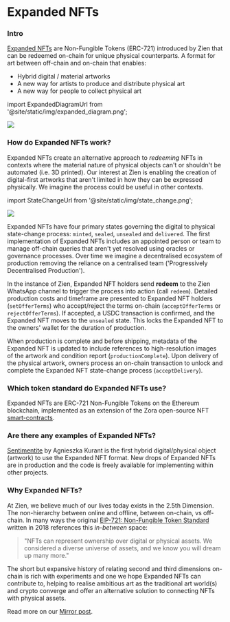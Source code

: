 # Expanded NFTs

### Intro
[Expanded NFTs](https://github.com/joinzien/expanded-nft) are Non-Fungible Tokens (ERC-721) introduced by Zien that can be redeemed on-chain for unique physical counterparts. A format for art between off-chain and on-chain that enables:
* Hybrid digital / material artworks
* A new way for artists to produce and distribute physical art
* A new way for people to collect physical art

import ExpandedDiagramUrl from '@site/static/img/expanded_diagram.png';

<img src={ExpandedDiagramUrl} />

### How do Expanded NFTs work?
Expanded NFTs create an alternative approach to *redeeming* NFTs in contexts where the material nature of physical objects can't or shouldn't be automated (i.e. 3D printed). Our interest at Zien is enabling the creation of digital-first artworks that aren't limited in how they can be expressed physically. We imagine the process could be useful in other contexts.

import StateChangeUrl from '@site/static/img/state_change.png';

<img src={StateChangeUrl} />

Expanded NFTs have four primary states governing the digital to physical state-change process: <code>minted</code>, <code>sealed</code>, <code>unsealed</code> and <code>delivered</code>. The first implementation of Expanded NFTs includes an appointed person or team to manage off-chain queries that aren't yet resolved using oracles or governance processes. Over time we imagine a decentralised ecosystem of production removing the reliance on a centralised team ('Progressively Decentralised Production').

In the instance of Zien, Expanded NFT holders send **redeem** to the Zien WhatsApp channel to trigger the process into action (call <code>redeem</code>). Detailed production costs and timeframe are presented to Expanded NFT holders (<code>setOfferTerms</code>) who accept/reject the terms on-chain (<code>acceptOfferTerms</code> or <code>rejectOfferTerms</code>). If accepted, a USDC transaction is confirmed, and the Expanded NFT moves to the <code>unsealed</code> state. This locks the Expanded NFT to the owners' wallet for the duration of production. 

When production is complete and before shipping, metadata of the Expanded NFT is updated to include references to high-resolution images of the artwork and condition report (<code>productionComplete</code>). Upon delivery of the physical artwork, owners process an on-chain transaction to unlock and complete the Expanded NFT state-change process (<code>acceptDelivery</code>).

### Which token standard do Expanded NFTs use?
Expanded NFTs are ERC-721 Non-Fungible Tokens on the Ethereum blockchain, implemented as an extension of the Zora open-source NFT [smart-contracts](https://github.com/ourzora/nft-editions).

### Are there any examples of Expanded NFTs?
[Sentimentite](https://zien.io/drop/agnieszka-kurant-sentimentite) by Agnieszka Kurant is the first hybrid digital/physical object (artwork) to use the Expanded NFT format. New drops of Expanded NFTs are in production and the code is freely available for implementing within other projects.

### Why Expanded NFTs?
At Zien, we believe much of our lives today exists in the 2.5th Dimension. The non-hierarchy between online and offline, between on-chain, vs off-chain. In many ways the original [EIP-721: Non-Fungible Token Standard](https://eips.ethereum.org/EIPS/eip-721) written in 2018 references this *in-between* space:

>"NFTs can represent ownership over digital or physical assets. We considered a diverse universe of assets, and we know you will dream up many more."

The short but expansive history of relating second and third dimensions on-chain is rich with experiments and one we hope Expanded NFTs can contribute to, helping to realise ambitious art as the traditional art world(s) and crypto converge and offer an alternative solution to connecting NFTs with physical assets.

Read more on our [Mirror post](https://mirror.xyz/0x024287720C7260c5BcD06Aa5C6C89975d27b5eb3/RjqnOq1IUO2RR03iyP7ZRBKvfy4SqZypc2APWjGYMUg).